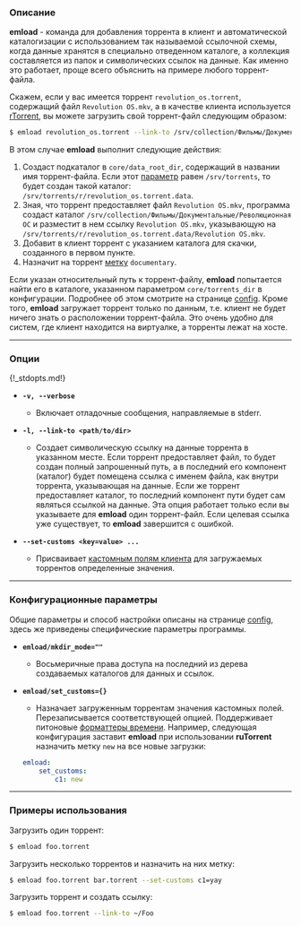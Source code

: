 ### Описание

**emload** - команда для добавления торрента в клиент и автоматической каталогизации с использованием так называемой ссылочной схемы, когда данные хранятся в специально отведенном каталоге, а коллекция составляется из папок и символических ссылок на данные. Как именно это работает, проще всего объяснить на примере любого торрент-файла.

Скажем, если у вас имеется торрент `revolution_os.torrent`, содержащий файл `Revolution OS.mkv`, а в качестве клиента используется [rTorrent](/clients#rtorrent), вы можете загрузить свой торрент-файл следующим образом:

```bash
$ emload revolution_os.torrent --link-to /srv/collection/Фильмы/Документальные/Революционная\ ОС --set-customs c1=documentary
```

В этом случае **emload** выполнит следующие действия:

  1. Создаст подкаталог в `core/data_root_dir`, содержащий в названии имя торрент-файла. Если этот [параметр](/config) равен `/srv/torrents`, то будет создан такой каталог: `/srv/torrents/r/revolution_os.torrent.data`.
  2. Зная, что торрент предоставляет файл `Revolution OS.mkv`, программа создаст каталог `/srv/collection/Фильмы/Документальные/Революционная ОС` и разместит в нем ссылку `Revolution OS.mkv`, указывающую на `/srv/torrents/r/revolution_os.torrent.data/Revolution OS.mkv`.
  3. Добавит в клиент торрент с указанием каталога для скачки, созданного в первом пункте.
  4. Назначит на торрент [метку](/clients#rtorrent) `documentary`.

Если указан относительный путь к торрент-файлу, **emload** попытается найти его в каталоге, указанном параметром `core/torrents_dir` в конфигурации. Подробнее об этом смотрите на странице [config](/config). Кроме того, **emload** загружает торрент только по данным, т.е. клиент не будет ничего знать о расположении торрент-файла. Это очень удобно для систем, где клиент находится на виртуалке, а торренты лежат на хосте.


***
### Опции

{!_stdopts.md!}

* **`-v, --verbose`**
    * Включает отладочные сообщения, направляемые в stderr.

* **`-l, --link-to <path/to/dir>`**
    * Создает символическую ссылку на данные торрента в указанном месте. Если торрент предоставляет файл, то будет создан полный запрошенный путь, а в последний его компонент (каталог) будет помещена ссылка с именем файла, как внутри торрента, указывающая на данные. Если же торрент предоставляет каталог, то последний компонент пути будет сам являться ссылкой на данные. Эта опция работает только если вы указываете для **emload** один торрент-файл. Если целевая ссылка уже существует, то **emload** завершится с ошибкой.

* **`--set-customs <key=value> ...`**
    * Присваивает [кастомным полям клиента](/clients) для загружаемых торрентов определенные значения.


***
### Конфигурационные параметры

Общие параметры и способ настройки описаны на странице [config](/config), здесь же приведены специфические параметры программы.

* **`emload/mkdir_mode=""`**
    * Восьмеричные права доступа на последний из дерева создаваемых каталогов для данных и ссылок.

* **`emload/set_customs={}`**
    * Назначает загруженным торрентам значения кастомных полей. Перезаписывается соответствующей опцией. Поддерживает питоновые [форматтеры времени](http://docs.python.org/3/library/datetime.html#strftime-strptime-behavior). Например, следующая конфигурация заставит **emload** при использовании **ruTorrent** назначить метку `new` на все новые загрузки:
  ```yaml
  emload:
      set_customs:
          c1: new
  ```


***
### Примеры использования

Загрузить один торрент:

```bash
$ emload foo.torrent
```

Загрузить несколько торрентов и назначить на них метку:

```bash
$ emload foo.torrent bar.torrent --set-customs c1=yay
```

Загрузить торрент и создать ссылку:

```bash
$ emload foo.torrent --link-to ~/Foo
```
